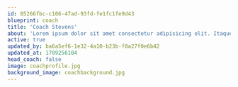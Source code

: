 ```yaml
---
id: 85266fbc-c106-47ad-93fd-fe1fc1fe9d43
blueprint: coach
title: 'Coach Stevens'
about: 'Lorem ipsum dolor sit amet consectetur adipisicing elit. Itaque, quis nisi? Mollitia pariatur inventore minus velit similique. Sint veniam illum ex deleniti perferendis molestiae, vitae itaque officiis dolores laboriosam placeat, non iusto nobis odio at quia illo maiores commodi, ducimus inventore atque aliquid suscipit? Laboriosam quo molestias doloribus natus mollitia quaerat impedit facere, veniam perspiciatis quam totam esse deserunt optio te'
active: true
updated_by: ba6a5ef6-1e32-4a10-b23b-f8a27f0e6b42
updated_at: 1709256104
head_coach: false
image: coachprofile.jpg
background_image: coachbackground.jpg
---
```

